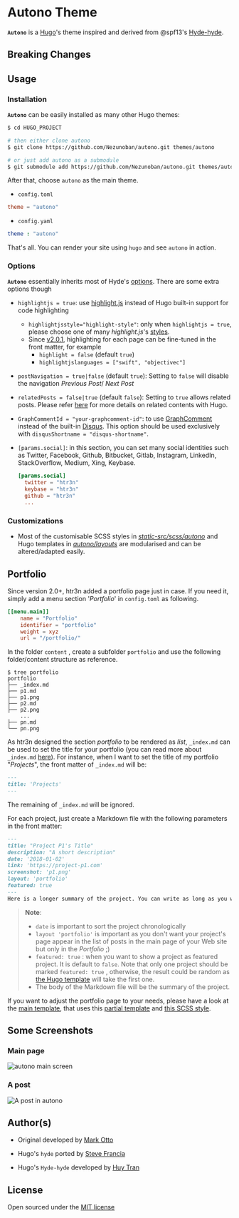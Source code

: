 # Autono Theme

__`Autono`__ is a [Hugo](https://gohugo.io)'s theme inspired and derived from @spf13's [Hyde-hyde](https://github.com/htr3n/autono). 

## Breaking Changes


## Usage

### Installation

__`Autono`__ can be easily installed as many other Hugo themes:

```sh
$ cd HUGO_PROJECT

# then either clone autono
$ git clone https://github.com/Nezunoban/autono.git themes/autono

# or just add autono as a submodule
$ git submodule add https://github.com/Nezunoban/autono.git themes/autono
```

After that, choose `autono` as the main theme.

* `config.toml` 

```toml
theme = "autono"
```

* `config.yaml`

```yaml
theme : "autono"
```

That's all. You can render your site using `hugo` and see `autono` in action.

### Options

__`Autono`__ essentially inherits most of Hyde's [options](https://github.com/spf13/hyde#options). There are some extra options though

* `highlightjs = true`: use [highlight.js](https://highlightjs.org) instead of Hugo built-in support for code highlighting

  * `highlightjsstyle="highlight-style"`: only when `highlightjs = true`, please choose one of many _highlight.js_'s [styles](https://highlightjs.org/static/demo).
  * Since [v2.0.1](https://github.com/htr3n/hyde-hyde/tree/v2.0.1), highlighting for each page can be fine-tuned in the front matter, for example
    * `highlight = false`  (default `true`)
    * `highlightjslanguages = ["swift", "objectivec"]` 

* `postNavigation = true|false` (default `true`): Setting to `false` will disable the navigation _Previous Post_/ _Next Post_

* `relatedPosts = false|true` (default `false`): Setting to `true` allows related posts. Please refer [here](https://gohugo.io/content-management/related) for more details on related contents with Hugo.

* `GraphCommentId = "your-graphcomment-id"`: to use [GraphComment](https://graphcomment.com) instead of the built-in [Disqus](https://disqus.com). This option should be used exclusively with `disqusShortname = "disqus-shortname"`.

* `[params.social]`: in this section, you can set many social identities such as Twitter, Facebook, Github, Bitbucket, Gitlab, Instagram, LinkedIn, StackOverflow, Medium, Xing, Keybase.

  ```toml
  [params.social]
  	twitter = "htr3n"
  	keybase = "htr3n"
  	github = "htr3n"
  	...
  ```


### Customizations

* Most of the customisable SCSS styles in [_static-src/scss/autono_](https://github.com/Nezunoban/Autonomusings/tree/master/themes/autono/static-src/scss/autono) and Hugo templates in [_autono/layouts_](https://github.com/Nezunoban/Autonomusings/tree/master/themes/autono/blob/master/layouts) are modularised and can be altered/adapted easily.

## Portfolio

Since version 2.0+, htr3n added a portfolio page just in case. If you need it, simply add a menu section '_Portfolio_' in `config.toml` as following.

```toml
[[menu.main]]
    name = "Portfolio"
    identifier = "portfolio"
    weight = xyz
    url = "/portfolio/"
```

In the folder `content` , create a subfolder `portfolio` and use the following folder/content structure as reference.

```
$ tree portfolio
portfolio
├── _index.md
├── p1.md
├── p1.png
├── p2.md
├── p2.png
    ...
├── pn.md
└── pn.png
```

As htr3n designed the section _portfolio_ to be rendered as _list_,  `_index.md` can be used to set the title for your portfolio (you can read more about `_index.md` [here](https://gohugo.io/content-management/organization/#index-pages-index-md)). For instance, when I want to set the title of my portfolio "_Projects_", the front matter of `_index.md` will be:

```markdown
---
title: 'Projects'
---
```
The remaining of `_index.md` will be ignored.

For each project, just create a Markdown file with the following parameters in the front matter:

```markdown
---
title: "Project P1's Title"
description: "A short description"
date: '2018-01-02'
link: 'https://project-p1.com'
screenshot: 'p1.png'
layout: 'portfolio'
featured: true
---
Here is a longer summary of the project. You can write as long as you wish.
```

> __Note__:
>
> * `date` is important to sort the project chronologically
> * `layout 'portfolio'` is important as you don't want your project's page appear in the list of posts in the main page of your Web site but only in the _Portfolio_ ;)
> * `featured: true` : when you want to show a project as featured project. It is default to `false`. Note that only one project should be marked `featured: true` , otherwise, the result could be random as [the Hugo template](https://github.com/htr3n/hyde-hyde/blob/master/layouts/partials/portfolio/content.html) will take the first one.
> * The body of the Markdown file will be the summary of the project.

If you want to adjust the portfolio page to your needs, please have a look at the [main template](https://github.com/htr3n/hyde-hyde/blob/master/layouts/portfolio/list.html), that uses this [partial template](https://github.com/htr3n/hyde-hyde/blob/master/layouts/partials/portfolio/content.html) and [this SCSS style](https://github.com/htr3n/hyde-hyde/blob/master/static-src/scss/hyde-hyde/_project.scss).

## Some Screenshots

### Main page

![autono main screen](https://github.com/Nezunoban/autono/raw/master/images/main.png)

### A post

![A post in autono](https://github.com/Nezunoban/autono/raw/master/images/post.png)


## Author(s)

* Original developed by [Mark Otto](https://github.com/mdo)

* Hugo's `hyde` ported by [Steve Francia](https://github.com/spf13)

* Hugo's `Hyde-hyde` developed by [Huy Tran](https://github.com/htr3n)

## License

Open sourced under the [MIT license](LICENSE.md)
